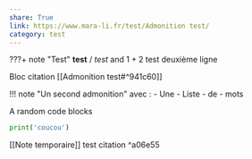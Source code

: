```yaml
---  
share: True  
link: https://www.mara-li.fr/test/Admonition test/  
category: test  
---  
```

???+ note "Test"
	**test** / *test* and $1+2$ test
	deuxième ligne

Bloc citation
[[Admonition test#^941c60]]


!!! note "Un second admonition"
	avec :
	- Une
	- Liste
	- de 
	- mots

A random code blocks

```python 
print('coucou')
```

[[Note temporaire]] test citation ^a06e55
